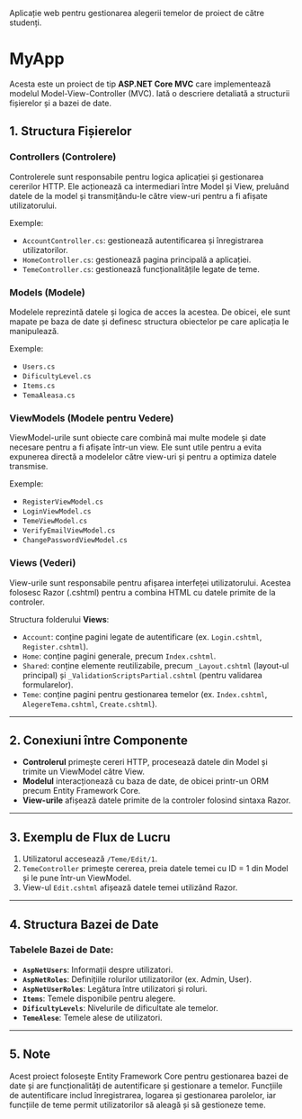 
Aplicație web pentru gestionarea alegerii temelor de proiect de către studenți.
# MyApp

Acesta este un proiect de tip **ASP.NET Core MVC** care implementează modelul Model-View-Controller (MVC). Iată o descriere detaliată a structurii fișierelor și a bazei de date.

## 1. Structura Fișierelor

### **Controllers** (Controlere)
Controlerele sunt responsabile pentru logica aplicației și gestionarea cererilor HTTP. Ele acționează ca intermediari între Model și View, preluând datele de la model și transmițându-le către view-uri pentru a fi afișate utilizatorului.

Exemple:
- `AccountController.cs`: gestionează autentificarea și înregistrarea utilizatorilor.
- `HomeController.cs`: gestionează pagina principală a aplicației.
- `TemeController.cs`: gestionează funcționalitățile legate de teme.

### **Models** (Modele)
Modelele reprezintă datele și logica de acces la acestea. De obicei, ele sunt mapate pe baza de date și definesc structura obiectelor pe care aplicația le manipulează.

Exemple:
- `Users.cs`
- `DificultyLevel.cs`
- `Items.cs`
- `TemaAleasa.cs`

### **ViewModels** (Modele pentru Vedere)
ViewModel-urile sunt obiecte care combină mai multe modele și date necesare pentru a fi afișate într-un view. Ele sunt utile pentru a evita expunerea directă a modelelor către view-uri și pentru a optimiza datele transmise.

Exemple:
- `RegisterViewModel.cs`
- `LoginViewModel.cs`
- `TemeViewModel.cs`
- `VerifyEmailViewModel.cs`
- `ChangePasswordViewModel.cs`

### **Views** (Vederi)
View-urile sunt responsabile pentru afișarea interfeței utilizatorului. Acestea folosesc Razor (.cshtml) pentru a combina HTML cu datele primite de la controler.

Structura folderului **Views**:
- `Account`: conține pagini legate de autentificare (ex. `Login.cshtml`, `Register.cshtml`).
- `Home`: conține pagini generale, precum `Index.cshtml`.
- `Shared`: conține elemente reutilizabile, precum `_Layout.cshtml` (layout-ul principal) și `_ValidationScriptsPartial.cshtml` (pentru validarea formularelor).
- `Teme`: conține pagini pentru gestionarea temelor (ex. `Index.cshtml`, `AlegereTema.cshtml`, `Create.cshtml`).

---

## 2. Conexiuni între Componente

- **Controlerul** primește cereri HTTP, procesează datele din Model și trimite un ViewModel către View.
- **Modelul** interacționează cu baza de date, de obicei printr-un ORM precum Entity Framework Core.
- **View-urile** afișează datele primite de la controler folosind sintaxa Razor.

---

## 3. Exemplu de Flux de Lucru

1. Utilizatorul accesează `/Teme/Edit/1`.
2. `TemeController` primește cererea, preia datele temei cu ID = 1 din Model și le pune într-un ViewModel.
3. View-ul `Edit.cshtml` afișează datele temei utilizând Razor.

---

## 4. Structura Bazei de Date

### Tabelele Bazei de Date:

- **`AspNetUsers`**: Informații despre utilizatori.
- **`AspNetRoles`**: Definițiile rolurilor utilizatorilor (ex. Admin, User).
- **`AspNetUserRoles`**: Legătura între utilizatori și roluri.
- **`Items`**: Temele disponibile pentru alegere.
- **`DificultyLevels`**: Nivelurile de dificultate ale temelor.
- **`TemeAlese`**: Temele alese de utilizatori.

---

## 5. Note

Acest proiect folosește Entity Framework Core pentru gestionarea bazei de date și are funcționalități de autentificare și gestionare a temelor. Funcțiile de autentificare includ înregistrarea, logarea și gestionarea parolelor, iar funcțiile de teme permit utilizatorilor să aleagă și să gestioneze teme.


